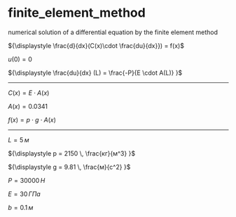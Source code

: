 # finite_element_method
numerical solution of a differential equation by the finite element method

${\displaystyle \frac{d}{dx}(C(x)\cdot \frac{du}{dx}}) = f(x)$

${\displaystyle u(0) = 0 }$

${\displaystyle \frac{du}{dx} (L) =  \frac{-P}{E \cdot A(L)} }$

---

${\displaystyle   C(x) = E \cdot A(x)}$


${\displaystyle A(x) = 0.0341 }$


${\displaystyle f(x) = p \cdot g \cdot A(x) }$

---

${\displaystyle L = 5 \, м }$

${\displaystyle p = 2150 \, \frac{кг}{м^3} }$

${\displaystyle g = 9.81 \, \frac{м}{с^2} }$

${\displaystyle P = 30000 \, Н }$

${\displaystyle E = 30 \, ГПа }$

${\displaystyle b = 0.1 \, м }$
